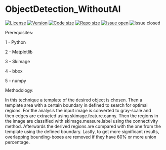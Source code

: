 # ObjectDetection_WithoutAI


[![License](https://img.shields.io/github/license/KiLJ4EdeN/ObjectDetection_WithoutAI)](https://img.shields.io/github/license/KiLJ4EdeN/ObjectDetection_WithoutAI) [![Version](https://img.shields.io/github/v/tag/KiLJ4EdeN/ObjectDetection_WithoutAI)](https://img.shields.io/github/v/tag/KiLJ4EdeN/ObjectDetection_WithoutAI) [![Code size](https://img.shields.io/github/languages/code-size/KiLJ4EdeN/ObjectDetection_WithoutAI)](https://img.shields.io/github/languages/code-size/KiLJ4EdeN/ObjectDetection_WithoutAI) [![Repo size](https://img.shields.io/github/repo-size/KiLJ4EdeN/ObjectDetection_WithoutAI)](https://img.shields.io/github/repo-size/KiLJ4EdeN/ObjectDetection_WithoutAI) [![Issue open](https://img.shields.io/github/issues/KiLJ4EdeN/ObjectDetection_WithoutAI)](https://img.shields.io/github/issues/KiLJ4EdeN/ObjectDetection_WithoutAI)
![Issue closed](https://img.shields.io/github/issues-closed/KiLJ4EdeN/ObjectDetection_WithoutAI)


Prerequisites:

1 - Python

2 - Matplotlib

3 - Skimage

4 - bbox

5 - numpy


Methodology: 

In this technique a template of the desired object is chosen.
Then a template area with a certain boundary in defined to search for optimal regions. For the analysis the input image is converted to gray-scale and then edges are extracted using skimage.feature.canny. Then the regions in the image are classified with skimage.measure.label using the connectivity method. Afterwards the derived regions are compared with the one from the template using the defined boundary. Lastly, to get more significant results, overlapping bounding-boxes are removed if they have 60% or more union percentage.
 


